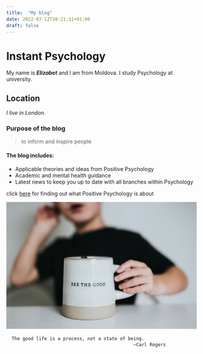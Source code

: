 ```yaml
---
title:  "My blog" 
date: 2022-07-12T10:21:11+01:00
draft: false
---
```


# Instant Psychology

My name is **_Elizabet_** and I am from Moldova.
I study Psychology at university.

## Location

_I live in London._

### Purpose of the blog
> to inform and inspire people


#### The blog includes:

 * Applicable theories and ideas from Positive Psychology
 * Academic and mental health guidance 
 * Latest news to keep you up to date with all branches within Psychology


 click [here](https://www.verywellmind.com/what-is-positive-psychology-2794902) for finding out what Positive Psychology is about

 ![good](good.jpg)

```
  The good life is a process, not a state of being.
                                               ~Carl Rogers

```


